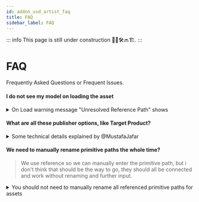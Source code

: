 ```yaml
---
id: addon_usd_artist_faq
title: FAQ
sidebar_label: FAQ
---
```


::: info
This page is still under construction 👷🚧🛠️🔜🏗️.
:::

# FAQ

Frequently Asked Questions or Frequent Issues.

#### I do not see my model on loading the asset 

<details><summary>On Load warning message "Unresolved Reference Path" shows</summary>

![341136311-0b7c2504-8f88-4af9-aeb8-5f8014c5504c|690x438](upload://8sTsEqQCfyyaR36VGRhwZ3VU6xw.png)

Since you're publishing into the asset structure make sure your data is inside the expected default primitive path for that asset, where the default primitive is always `{folder[name]}` so your data should be inside `/{folder[name]}/...` so that the data resides inside the default primitive path.

This is wrong: :warning: 

```
/geo/marble
/materials/material1
```

This is correct: :trophy: 

```
/char_hero
    /geo/marble
    /materials/material1
```


You are lacking the default primitive it expects.
</details>

#### What are all these publisher options, like Target Product?


<details><summary>Some technical details explained by @MustafaJafar </summary>

## USD Publish Settings explained

![image](upload://jabN8kbKHWDkxZFd8DP21jTEl60.png)

I'll just focus on 4 interesting settings.
1. `target-product` which is a user editable text.
2. `target-product_department-name` which is a selection from a drop down list. and users/admins can't change the items in the list.
3. `variant-set-name` which is by default is set to `{layer}` which evaluates to the selected item in the drop down list in Num2
4.  `variant-name` which is by default is set to `{variant}` as the arrow in the screenshot points.

## Asset Structure
The asset structure is based on:
- [ASWF Guidelines for Structuring USD Assets](https://wiki.aswf.io/display/WGUSD/Guidelines+for+Structuring+USD+Assets)
- Nvidia/Omniverse's [Principles of Scalable Asset Structure in OpenUSD](https://docs.omniverse.nvidia.com/usd/latest/learn-openusd/independent/asset-structure-principles.html)

But, let me summarize the results.

#### When enabling Asset Contribution + Add as Variant

> [!NOTE]  
> I love how the asset definition is readable!
> Any data in the asset defintion are static. They are computed on publishing.
> Paths can change when using AYON resolver. 
> List of departments, layer-ids and order are hardcoded and not exposed yet to settings.

 
Product: `target-product`
```
# USD Asset
{target-product}.usda
  └── Xform {folder[name]}
        ├── inherits __class__/{folder[name]}
        └── payload ./payload.usda  # Relative path

payload.usda
  └── mata data
        └── sublayers
              └── {target-product_department-name}.usda:ARGS:{layer-id}, {order}
```

Product: `target-product_department-name`
```
# USD Asset Layer
{target-product}.usda
  └── Xform {folder[name]}
        ├── Variant Sets -> ["{variant-set-name}"]
        └── Variant Set "{variant-set-name}"
              └── Variant {variant-name}
                    ├── reference -> Published AYON usd product variant file path
                    └── custom data
                          ├── ayon_order
                          └── ayon_uri -> AYON URI for the published AYON USD product variant
```

Product: `AYON-product-variant`
```
# USD product
{AYON-product-variant}.usd
# It can be any hierarchy.
```

#### When enabling Asset Contribution without Add as Variant
It still add a variant! I think there might be a bug or I did something wrong...
_Also, I'll update this section once it works on my side._

#### When disabling Asset Contribution

> [!NOTE]  
> It doesn't affect the version in the latest published `target-product` or `target-product_department-name`. 

Product: `AYON-product-variant`
```
{AYON-product-variant}.usd
# It can be any usd hierarchy.
```
</details>

#### We need to manually rename primitive paths the whole time?

> We use reference so we can manually enter the primitive path, but i don't think that should be the way to go, they should all be connected and work without renaming and further input.

<details><summary>You should not need to manually rename all referenced primitive paths for assets</summary>

Using the AYON USD Contribution Workflow manual 're-assigning' all the time for assets should be redundant for the majority of the workflow. (Preferably this should never be needed, but some sections like animation from shot layers may still fall outside of that scope.)

1. Use the AYON USD Contribution workflow where the asset build is built automatically from single product contributions into the root primitive.
2. Load the `usdAsset` - avoid using the indidiviual layers, you should not need to load those individually since they are all in the main asset. 

Now, in a shot based workflow you'd just load the asset and since e.g. Maya animation caches are not already overlaid over a USD asset structure that is one of the moments where you *will* need to define the path you're overlaying to.

That's usually like:

1. Reference the `usdAsset` into your shot's structure, e.g.
```
/asset/char_hero
```
Which may result in e.g. an asset with model and look:
```
/asset/
    char_hero/
        geo/..
        mtl/..
```
(The "char_hero" is the prim where you have the reference to the `usdAsset`)

What you need to make sure to do is that anything you want to layer on top of your asset comes in with the same hierarchy, so an animation cache preferably also has the structure:
```
char_hero/
    geo/..
```
With the animated geometry only. That you can then also reference on top of `/asset/char_her` in the shot structure which makes your referenced asset (that already has materials) move because just the geometries are being overridden.

#### Keep in mind the layer strength - referencing lower in the hierarchy means a stronger opinion!

It's usually important to reference on the same root prim of the asset, because as soon as you e.g. reference over `asset/char_hero/geo` instead your reference is lower in hierarchy than any reference on a higher prim like `asset/char_hero` and hence will ALWAYS be the stronger opinion.
</details>
